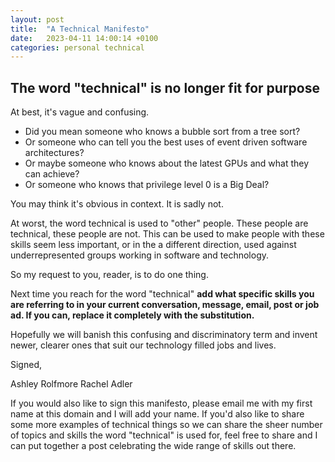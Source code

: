 ```yaml
---
layout: post
title:  "A Technical Manifesto"
date:   2023-04-11 14:00:14 +0100
categories: personal technical
---
```


## The word "technical" is no longer fit for purpose

At best, it's vague and confusing.

- Did you mean someone who knows a bubble sort from a tree sort?
- Or someone who can tell you the best uses of event driven software architectures?
- Or maybe someone who knows about the latest GPUs and what they can achieve?
- Or someone who knows that privilege level 0 is a Big Deal?

You may think it's obvious in context. It is sadly not.

At worst, the word technical is used to "other" people. These people are technical, these people are not. This can be used to make people with these skills seem less important, or in the a different direction, used against underrepresented groups working in software and technology.

So my request to you, reader, is to do one thing.

Next time you reach for the word "technical" **add what specific skills you are referring to in your current conversation, message, email, post or job ad. If you can, replace it completely with the substitution.**

Hopefully we will banish this confusing and discriminatory term and invent newer, clearer ones that suit our technology filled jobs and lives.

Signed,

Ashley Rolfmore
Rachel Adler

If you would also like to sign this manifesto, please email me with my first name at this domain and I will add your name.
If you'd also like to share some more examples of technical things so we can share the sheer number of topics and skills the word "technical" is used for, feel free to share and I can put together a post celebrating the wide range of skills out there. 
